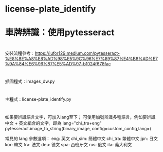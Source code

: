 # license-plate_identify

# 車牌辨識：使用pytesseract

#
安裝流程參考：https://lufor129.medium.com/pytesseract-%E8%BE%A8%E8%AD%98%E5%9C%96%E7%89%87%E4%B8%AD%E7%9A%84%E6%96%87%E5%AD%97-b1024f678fac

#

抓圖程式：images_dw.py

#

主程式：license-plate_identify.py

#

如果要辨識語言文字，可加入lang至下；
可使用加號辨識多種語言，例如要辨識中文 + 英文組合的文字，即為 lang="chi_tra+eng"
pytesseract.image_to_string(binary_image, config=custom_config,lang=)

常見的 lang 參數選項：
eng: 英文
chi_sim: 簡體中文
chi_tra: 繁體中文
jpn: 日文
kor: 韓文
fra: 法文
deu: 德文
spa: 西班牙文
rus: 俄文
ita: 義大利文
